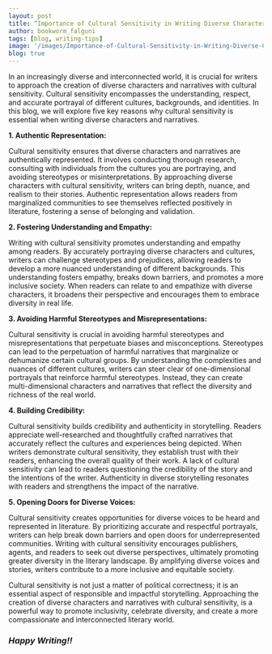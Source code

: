 ```yaml
---
layout: post
title: “Importance of Cultural Sensitivity in Writing Diverse Characters and Narratives”
author: bookworm_falguni
tags: [blog, writing-tips]
image: '/images/Importance-of-Cultural-Sensitivity-in-Writing-Diverse-Characters-and-Narratives.png'
blog: true
---
```

In an increasingly diverse and interconnected world, it is crucial for writers to approach the creation of diverse characters and narratives with cultural sensitivity. Cultural sensitivity encompasses the understanding, respect, and accurate portrayal of different cultures, backgrounds, and identities. In this blog, we will explore five key reasons why cultural sensitivity is essential when writing diverse characters and narratives.

**1. Authentic Representation:**

Cultural sensitivity ensures that diverse characters and narratives are authentically represented. It involves conducting thorough research, consulting with individuals from the cultures you are portraying, and avoiding stereotypes or misinterpretations. By approaching diverse characters with cultural sensitivity, writers can bring depth, nuance, and realism to their stories. Authentic representation allows readers from marginalized communities to see themselves reflected positively in literature, fostering a sense of belonging and validation.

**2. Fostering Understanding and Empathy:**

Writing with cultural sensitivity promotes understanding and empathy among readers. By accurately portraying diverse characters and cultures, writers can challenge stereotypes and prejudices, allowing readers to develop a more nuanced understanding of different backgrounds. This understanding fosters empathy, breaks down barriers, and promotes a more inclusive society. When readers can relate to and empathize with diverse characters, it broadens their perspective and encourages them to embrace diversity in real life.

**3. Avoiding Harmful Stereotypes and Misrepresentations:**

Cultural sensitivity is crucial in avoiding harmful stereotypes and misrepresentations that perpetuate biases and misconceptions. Stereotypes can lead to the perpetuation of harmful narratives that marginalize or dehumanize certain cultural groups. By understanding the complexities and nuances of different cultures, writers can steer clear of one-dimensional portrayals that reinforce harmful stereotypes. Instead, they can create multi-dimensional characters and narratives that reflect the diversity and richness of the real world.

**4. Building Credibility:**

Cultural sensitivity builds credibility and authenticity in storytelling. Readers appreciate well-researched and thoughtfully crafted narratives that accurately reflect the cultures and experiences being depicted. When writers demonstrate cultural sensitivity, they establish trust with their readers, enhancing the overall quality of their work. A lack of cultural sensitivity can lead to readers questioning the credibility of the story and the intentions of the writer. Authenticity in diverse storytelling resonates with readers and strengthens the impact of the narrative.

**5. Opening Doors for Diverse Voices:**

Cultural sensitivity creates opportunities for diverse voices to be heard and represented in literature. By prioritizing accurate and respectful portrayals, writers can help break down barriers and open doors for underrepresented communities. Writing with cultural sensitivity encourages publishers, agents, and readers to seek out diverse perspectives, ultimately promoting greater diversity in the literary landscape. By amplifying diverse voices and stories, writers contribute to a more inclusive and equitable society.

Cultural sensitivity is not just a matter of political correctness; it is an essential aspect of responsible and impactful storytelling. Approaching the creation of diverse characters and narratives with cultural sensitivity, is a powerful way to promote inclusivity, celebrate diversity, and create a more compassionate and interconnected literary world.

### ***Happy Writing!!***
